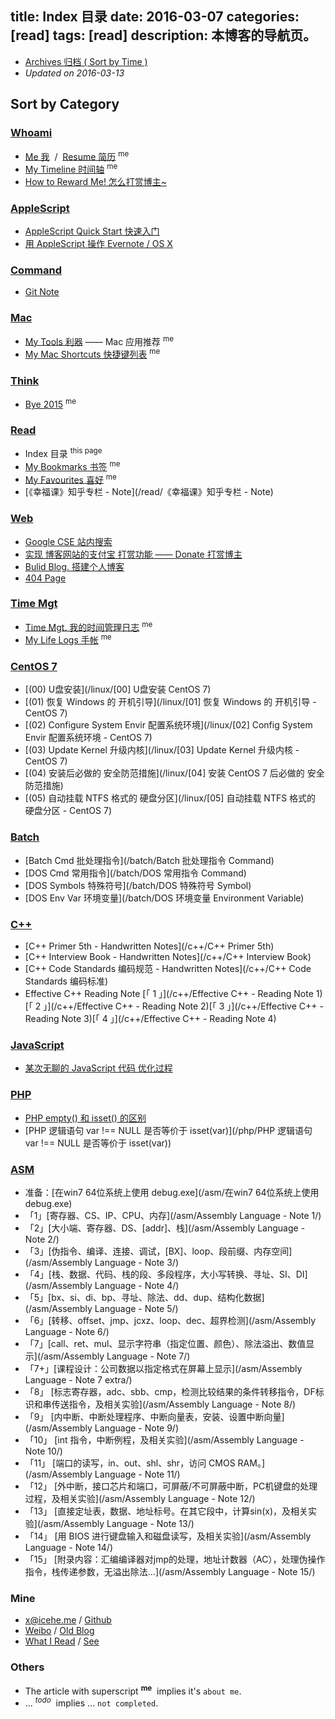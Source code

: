 title: Index 目录
date: 2016-03-07
categories: [read]
tags: [read]
description: 本博客的导航页。
---

- [Archives 归档 ( Sort by Time )](/archives)
- _Updated on 2016-03-13_

## Sort by Category

### __[Whoami](/categories/whoami)__

- [Me 我](/about) &nbsp;/&nbsp; [Resume 简历](/resume) <sup>me</sup>
- [My Timeline 时间轴](/timeline) <sup>me</sup>
- [How to Reward Me! 怎么打赏博主~](/reward)

### __[AppleScript](/categories/AppleScript)__

- [AppleScript Quick Start 快速入门](/applescript/applescript/)
- [用 AppleScript 操作 Evernote / OS X](/applescript/evernote_osx/)

### __[Command](/categories/Command)__

<!--- [CLI Note 命令行](/cmd/command_line) <sup>_todo_</sup>-->
- [Git Note](/cmd/git_note)

### __[Mac](/categories/Mac)__

- [My Tools 利器](/tools) —— Mac 应用推荐 <sup>me</sup>
- [My Mac Shortcuts 快捷键列表](/mac_shortcuts) <sup>me</sup>

### __[Think](/categories/think)__

- [Bye 2015](/think/bye2015) <sup>me</sup>

### __[Read](/categories/read)__

- Index 目录 <sup>this page</sup>
- [My Bookmarks 书签](/bookmarks) <sup>me</sup>
- [My Favourites 喜好](/favourites) <sup>me</sup>
- [《幸福课》知乎专栏 - Note](/read/《幸福课》知乎专栏 - Note)

### __[Web](/categories/Web)__

- [Google CSE 站内搜索](/search)
- [实现 博客网站的支付宝 打赏功能 —— Donate 打赏博主](/web/donate)
- [Bulid Blog. 搭建个人博客](/web/build_blog/)
- [404 Page](/404)

### __[Time Mgt](/categories/time-mgt)__

- [Time Mgt. 我的时间管理日志](/think/time_mgt) <sup>me</sup>
- [My Life Logs 手帐](/lifelogs) <sup>me</sup>

### __[CentOS 7](/categories/CentOS)__

- [(00) U盘安装](/linux/[00] U盘安装 CentOS 7)
- [(01) 恢复 Windows 的 开机引导](/linux/[01] 恢复 Windows 的 开机引导 - CentOS 7)
- [(02) Configure System Envir 配置系统环境](/linux/[02] Config System Envir 配置系统环境 - CentOS 7)
- [(03) Update Kernel 升级内核](/linux/[03] Update Kernel 升级内核 - CentOS 7)
- [(04) 安装后必做的 安全防范措施](/linux/[04] 安装 CentOS 7 后必做的 安全防范措施)
- [(05) 自动挂载 NTFS 格式的 硬盘分区](/linux/[05] 自动挂载 NTFS 格式的 硬盘分区 - CentOS 7)

### __[Batch](/categories/Batch)__

- [Batch Cmd 批处理指令](/batch/Batch 批处理指令 Command)
- [DOS Cmd 常用指令](/batch/DOS 常用指令 Command)
- [DOS Symbols 特殊符号](/batch/DOS 特殊符号 Symbol)
- [DOS Env Var 环境变量](/batch/DOS 环境变量 Environment Variable)

### __[C++](/categories/C/)__

- [C++ Primer 5th - Handwritten Notes](/c++/C++ Primer 5th)
- [C++ Interview Book - Handwritten Notes](/c++/C++ Interview Book)
- [C++ Code Standards 编码规范 - Handwritten Notes](/c++/C++ Code Standards 编码标准)
- Effective C++ Reading Note [「 1 」](/c++/Effective C++ - Reading Note 1)[「 2 」](/c++/Effective C++ - Reading Note 2)[「 3 」](/c++/Effective C++ - Reading Note 3)[「 4 」](/c++/Effective C++ - Reading Note 4)

### __[JavaScript](/javascript/某次js代码优化过程)__

- [某次无聊的 JavaScript 代码 优化过程](/javascript/某次js代码优化过程)

### __[PHP](/categories/PHP)__

- [PHP empty\(\) 和 isset\(\) 的区别](/php/PHP%20empty%28%29%20%E5%92%8C%20isset%28%29%20%E7%9A%84%E5%8C%BA%E5%88%AB)
- [PHP 逻辑语句 var !== NULL 是否等价于 isset(var)](/php/PHP 逻辑语句 var !== NULL 是否等价于 isset(var))

### __[ASM](/categories/ASM)__

- 准备：[在win7 64位系统上使用 debug.exe](/asm/在win7 64位系统上使用debug.exe)
- 「1」[寄存器、CS、IP、CPU、内存](/asm/Assembly Language - Note 1/)
- 「2」[大小端、寄存器、DS、[addr]、栈](/asm/Assembly Language - Note 2/)
- 「3」[伪指令、编译、连接、调试，[BX]、loop、段前缀、内存空间](/asm/Assembly Language - Note 3/)
- 「4」[栈、数据、代码、栈的段、多段程序，大小写转换、寻址、SI、DI](/asm/Assembly Language - Note 4/)
- 「5」[bx、si、di、bp、寻址、除法、dd、dup、结构化数据](/asm/Assembly Language - Note 5/)
- 「6」[转移、offset、jmp、jcxz、loop、dec、超界检测](/asm/Assembly Language - Note 6/)
- 「7」[call、ret、mul、显示字符串（指定位置、颜色）、除法溢出、数值显示](/asm/Assembly Language - Note 7/)
- 「7+」[课程设计：公司数据以指定格式在屏幕上显示](/asm/Assembly Language - Note 7 extra/)
- 「8」 [标志寄存器，adc、sbb、cmp，检测比较结果的条件转移指令，DF标识和串传送指令，及相关实验](/asm/Assembly Language - Note 8/)
- 「9」 [内中断、中断处理程序、中断向量表，安装、设置中断向量](/asm/Assembly Language - Note 9/)
- 「10」 [int 指令，中断例程，及相关实验](/asm/Assembly Language - Note 10/)
- 「11」 [端口的读写，in、out、shl、shr，访问 CMOS RAM。](/asm/Assembly Language - Note 11/)
- 「12」 [外中断，接口芯片和端口，可屏蔽/不可屏蔽中断，PC机键盘的处理过程，及相关实验](/asm/Assembly Language - Note 12/)
- 「13」 [直接定址表，数据、地址标号。在其它段中，计算sin(x)，及相关实验](/asm/Assembly Language - Note 13/)
- 「14」 [用 BIOS 进行键盘输入和磁盘读写，及相关实验](/asm/Assembly Language - Note 14/)
- 「15」 [附录内容：汇编编译器对jmp的处理，地址计数器（AC），处理伪操作指令，栈传递参数，无溢出除法…](/asm/Assembly Language - Note 15/)

### __Mine__

- <x@icehe.me> / [Github](https://github.com/IceHe)
- [Weibo](http://weibo.com/2181657940/) / [Old Blog](http://290841032.qzone.qq.com/)
- [What I Read](https://book.douban.com/people/IceHeGZ/collect?sort=rating&start=0&mode=grid&tags_sort=count) / [See](https://movie.douban.com/people/IceHeGZ/collect?sort=rating&start=0&mode=grid&tags_sort=count)


### __Others__

- The article with superscript <sup>__me__</sup>&nbsp; implies it's `about me`.
- ... <sup>_todo_</sup>&nbsp; implies ... `not completed`.
